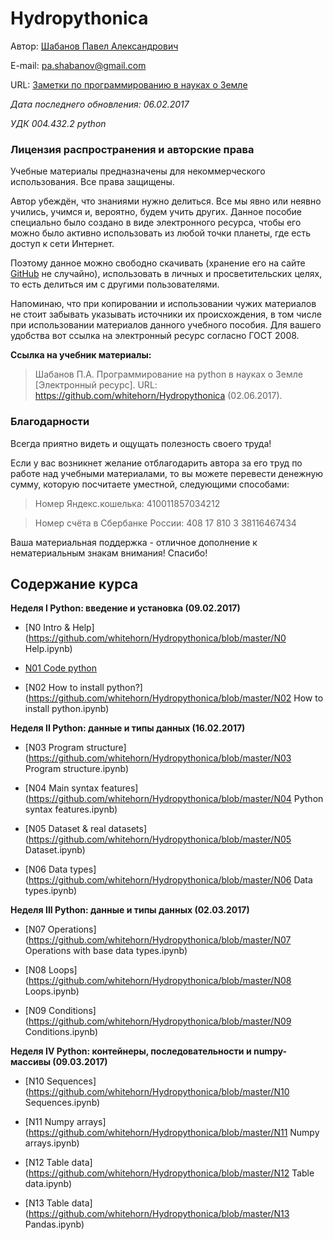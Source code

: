 ﻿# Hydropythonica

Автор: [Шабанов Павел Александрович](https://progeoru.blogspot.ru/p/blog-page_20.html)

E-mail: pa.shabanov@gmail.com

URL: [Заметки по программированию в науках о Земле](http://geofortran.blogspot.ru/)

*Дата последнего обновления: 06.02.2017*

*УДК 004.432.2 python*

### Лицензия распространения и авторские права

Учебные материалы предназначены для некоммерческого использования. Все права защищены.

Автор убеждён, что знаниями нужно делиться. Все мы явно или неявно учились, учимся и, вероятно, будем учить других. Данное пособие специально было создано в виде электронного ресурса, чтобы его можно было активно использовать из любой точки планеты, где есть доступ к сети Интернет. 

Поэтому данное можно свободно скачивать (хранение его на сайте [GitHub](https://github.com/) не случайно), использовать в личных и просветительских целях, то есть делиться им с другими пользователями. 

Напоминаю, что при копировании и использовании чужих материалов не стоит забывать указывать источники их происхождения, в том числе при использовании материалов данного учебного пособия. Для вашего удобства вот ссылка на электронный ресурс согласно ГОСТ 2008.

**Ссылка на учебник материалы:**

> Шабанов П.А. Программирование на python в науках о Земле [Электронный ресурс]. URL: https://github.com/whitehorn/Hydropythonica (02.06.2017).

### Благодарности

Всегда приятно видеть и ощущать полезность своего труда!

Если у вас возникнет желание отблагодарить автора за его труд по работе над учебными материалами, то вы можете перевести денежную сумму, которую посчитаете уместной, следующими способами:

> Номер Яндекс.кошелька: 410011857034212

> Номер счёта в Сбербанке России: 408 17 810 3 38116467434

Ваша материальная поддержка - отличное дополнение к нематериальным знакам внимания! Спасибо!

## Содержание курса

**Неделя I Python: введение и установка (09.02.2017)**

+ [N0 Intro & Help](https://github.com/whitehorn/Hydropythonica/blob/master/N0 Help.ipynb)

+ [N01 Code python](https://github.com/whitehorn/Hydropythonica/blob/master/N01%20Code%20python.ipynb)

+ [N02 How to install python?](https://github.com/whitehorn/Hydropythonica/blob/master/N02 How to install python.ipynb)

**Неделя II Python: данные и типы данных (16.02.2017)**

+ [N03 Program structure](https://github.com/whitehorn/Hydropythonica/blob/master/N03 Program structure.ipynb)

+ [N04 Main syntax features](https://github.com/whitehorn/Hydropythonica/blob/master/N04 Python syntax features.ipynb)

+ [N05 Dataset & real datasets](https://github.com/whitehorn/Hydropythonica/blob/master/N05 Dataset.ipynb)

+ [N06 Data types](https://github.com/whitehorn/Hydropythonica/blob/master/N06 Data types.ipynb)


**Неделя III Python: данные и типы данных (02.03.2017)**

+ [N07 Operations](https://github.com/whitehorn/Hydropythonica/blob/master/N07 Operations with base data types.ipynb)

+ [N08 Loops](https://github.com/whitehorn/Hydropythonica/blob/master/N08 Loops.ipynb)

+ [N09 Conditions](https://github.com/whitehorn/Hydropythonica/blob/master/N09 Conditions.ipynb)

**Неделя IV Python: контейнеры, последовательности и numpy-массивы (09.03.2017)**

+ [N10 Sequences](https://github.com/whitehorn/Hydropythonica/blob/master/N10 Sequences.ipynb)

+ [N11 Numpy arrays](https://github.com/whitehorn/Hydropythonica/blob/master/N11 Numpy arrays.ipynb)

+ [N12 Table data](https://github.com/whitehorn/Hydropythonica/blob/master/N12 Table data.ipynb)

+ [N13 Table data](https://github.com/whitehorn/Hydropythonica/blob/master/N13 Pandas.ipynb)

